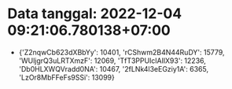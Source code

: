 # Data tanggal: 2022-12-04 09:21:06.780138+07:00

* {'Z2nqwCb623dXBbYy': 10401, 'rCShwm2B4N44RuDY': 15779, 'WUljgrQ3uLRTXmzF': 12069, 'TfT3PPUIclAIlX93': 12236, 'Db0HLXWQVradd0NA': 10467, '2fLNk4l3eEGziy1A': 6365, 'LzOr8MbFFeFs9SSi': 13099}
